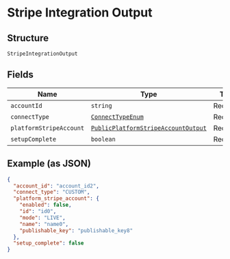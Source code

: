 
# Stripe Integration Output

## Structure

`StripeIntegrationOutput`

## Fields

| Name | Type | Tags | Description |
|  --- | --- | --- | --- |
| `accountId` | `string` | Required | - |
| `connectType` | [`ConnectTypeEnum`](../../doc/models/connect-type-enum.md) | Required | - |
| `platformStripeAccount` | [`PublicPlatformStripeAccountOutput`](../../doc/models/public-platform-stripe-account-output.md) | Required | - |
| `setupComplete` | `boolean` | Required | - |

## Example (as JSON)

```json
{
  "account_id": "account_id2",
  "connect_type": "CUSTOM",
  "platform_stripe_account": {
    "enabled": false,
    "id": "id0",
    "mode": "LIVE",
    "name": "name0",
    "publishable_key": "publishable_key8"
  },
  "setup_complete": false
}
```

